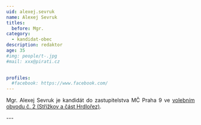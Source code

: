 ```yaml
---
uid: alexej.sevruk
name: Alexej Sevruk
titles:
  before: Mgr.
category:
  - kandidat-obec
description: redaktor 
age: 35
#img: people/t-.jpg
#mail: xxx@pirati.cz

 
profiles:
  #facebook: https://www.facebook.com/
---
```

<p style='text-align: justify;'>
Mgr. Alexej Sevruk je kandidát do zastupitelstva MČ Praha 9 ve <a href="/komunalni-volby-2018/strizkov/" target="_self"><u>volebním obvodu č. 2 (Střížkov a část Hrdlořez)</u></a>.
</p>
---